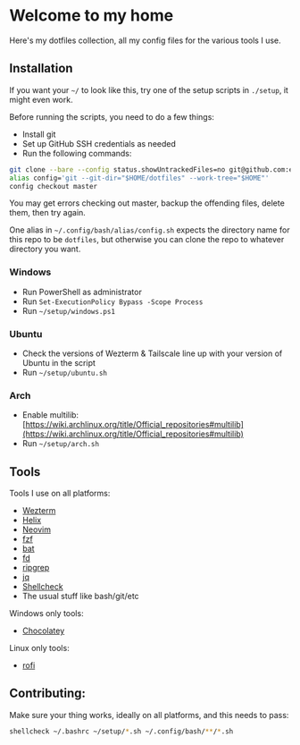 # Welcome to my home

Here's my dotfiles collection, all my config files for the various tools I use.

## Installation

If you want your `~/` to look like this, try one of the setup scripts in `./setup`, it might even work.

Before running the scripts, you need to do a few things:
- Install git
- Set up GitHub SSH credentials as needed
- Run the following commands:

```bash
git clone --bare --config status.showUntrackedFiles=no git@github.com:elazar125/dotfiles.git ~/dotfiles
alias config='git --git-dir="$HOME/dotfiles" --work-tree="$HOME"'
config checkout master
```

You may get errors checking out master, backup the offending files, delete them, then try again.

One alias in `~/.config/bash/alias/config.sh` expects the directory name for this repo to be `dotfiles`, but otherwise you can clone the repo to whatever directory you want.

### Windows

- Run PowerShell as administrator
- Run `Set-ExecutionPolicy Bypass -Scope Process`
- Run `~/setup/windows.ps1`

### Ubuntu

- Check the versions of Wezterm & Tailscale line up with your version of Ubuntu in the script
- Run `~/setup/ubuntu.sh`

### Arch

- Enable multilib: [https://wiki.archlinux.org/title/Official_repositories#multilib](https://wiki.archlinux.org/title/Official_repositories#multilib)
- Run `~/setup/arch.sh`


## Tools

Tools I use on all platforms:
- [Wezterm](https://wezfurlong.org/wezterm/index.html)
- [Helix](https://docs.helix-editor.com/)
- [Neovim](https://neovim.io/)
- [fzf](https://github.com/junegunn/fzf)
- [bat](https://github.com/sharkdp/bat)
- [fd](https://github.com/sharkdp/fd)
- [ripgrep](https://github.com/BurntSushi/ripgrep)
- [jq](https://stedolan.github.io/jq/)
- [Shellcheck](https://www.shellcheck.net/)
- The usual stuff like bash/git/etc

Windows only tools:
- [Chocolatey](https://chocolatey.org/)

Linux only tools:
- [rofi](https://github.com/davatorium/rofi)

## Contributing:

Make sure your thing works, ideally on all platforms, and this needs to pass:
```bash
shellcheck ~/.bashrc ~/setup/*.sh ~/.config/bash/**/*.sh
```

